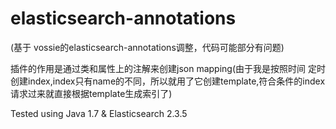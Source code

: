 # elasticsearch-annotations
(基于 vossie的elasticsearch-annotations调整，代码可能部分有问题)

插件的作用是通过类和属性上的注解来创建json mapping(由于我是按照时间 定时创建index,index只有name的不同，所以就用了它创建template,符合条件的index请求过来就直接根据template生成索引了)

Tested using Java 1.7 & Elasticsearch 2.3.5
